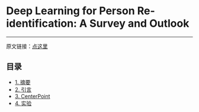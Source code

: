 # Deep Learning for Person Re-identification: A Survey and Outlook

------

原文链接：[点这里](https://arxiv.org/abs/2001.04193v2)

## 目录

- [1. 摘要](#1)
- [2. 引言](#2)
- [3. CenterPoint](#3)
- [4. 实验](#4)


